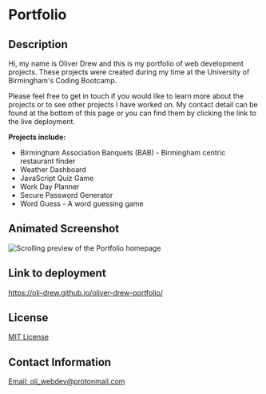 # Portfolio

## Description

Hi, my name is Oliver Drew and this is my portfolio of web development projects. These projects were created during my time at the University of Birmingham's Coding Bootcamp.

Please feel free to get in touch if you would like to learn more about the projects or to see other projects I have worked on. My contact detail can be found at the bottom of this page or you can find them by clicking the link to the live deployment.

**Projects include:**

- Birmingham Association Banquets (BAB) - Birmingham centric restaurant finder
- Weather Dashboard
- JavaScript Quiz Game
- Work Day Planner
- Secure Password Generator
- Word Guess - A word guessing game

## Animated Screenshot

![Scrolling preview of the Portfolio homepage](./assets/images/portfolio.gif)

## Link to deployment

https://oli-drew.github.io/oliver-drew-portfolio/

## License

[MIT License](LICENSE)

## Contact Information

[Email: oli_webdev@protonmail.com](mailto:oli_webdev@protonmail.com)
